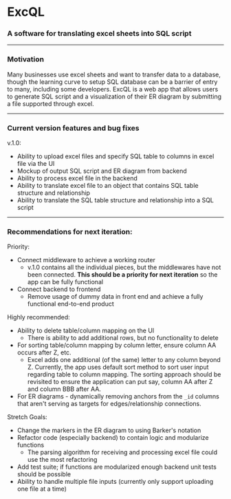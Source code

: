# ExcQL

### A software for translating excel sheets into SQL script

---

### Motivation

Many businesses use excel sheets and want to transfer data to a database, though the learning curve to setup SQL database can be a barrier of entry to many, including some developers. ExcQL is a web app that allows users to generate SQL script and a visualization of their ER diagram by submitting a file supported through excel.

---

### Current version features and bug fixes

v.1.0:

- Ability to upload excel files and specify SQL table to columns in excel file via the UI
- Mockup of output SQL script and ER diagram from backend
- Ability to process excel file in the backend
- Ability to translate excel file to an object that contains SQL table structure and relationship
- Ability to translate the SQL table structure and relationship into a SQL script

---

### Recommendations for next iteration:

Priority:

- Connect middleware to achieve a working router
  - v.1.0 contains all the individual pieces, but the middlewares have not been connected. **This should be a priority for next iteration** so the app can be fully functional
- Connect backend to frontend
  - Remove usage of dummy data in front end and achieve a fully functional end-to-end product

Highly recommended:

- Ability to delete table/column mapping on the UI
  - There is ability to add additional rows, but no functionality to delete
- For sorting table/column mapping by column letter, ensure column AA occurs after Z, etc.
  - Excel adds one additional (of the same) letter to any column beyond Z. Currently, the app uses default sort method to sort user input regarding table to column mapping. The sorting approach should be revisited to ensure the application can put say, column AA after Z and column BBB after AA.
- For ER diagrams - dynamically removing anchors from the `_id` columns that aren't serving as targets for edges/relationship connections.

Stretch Goals:

- Change the markers in the ER diagram to using Barker's notation
- Refactor code (especially backend) to contain logic and modularize functions
  - The parsing algorithm for receiving and processing excel file could use the most refactoring
- Add test suite; if functions are modularized enough backend unit tests should be possible
- Ability to handle multiple file inputs (currently only support uploading one file at a time)
